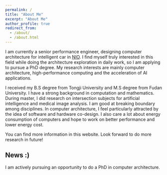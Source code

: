 ```yaml
---
permalink: /
title: "About Me"
excerpt: "About Me"
author_profile: true
redirect_from: 
  - /about/
  - /about.html
---
```


I am currently a senior performance engineer, designing computer architecture for intelligent car in [NIO](https://www.nio.cn/). I find myself truly interested in this field while doing the architecture exploration in daily work, so I am applying to pursue a PhD degree. My research interests are mainly computer architecture, high-performance computing and the acceleration of AI applications.

I received my B.S degree from Tongji University and M.S degree from Fudan University. I have a strong background in computation and mathematics. During master, I did research on intersection subjects for artificial intelligence and medical image analysis. I am good at breaking boundary among disciplines. In computer architecture, I feel particularly attracted by the idea of software and hardware co-design. I also care a lot about energy consumption of computers and hope to work on better performance and lower energy cost.

You can find more information in this website. Look forward to do more research in future!

News :)
------
I am actively pursuing an opportunity to do a PhD in computer architecture.
